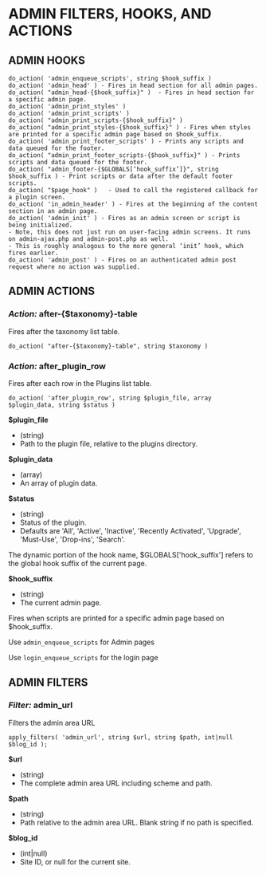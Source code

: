 # ADMIN FILTERS, HOOKS, AND ACTIONS


## ADMIN HOOKS

```
do_action( 'admin_enqueue_scripts', string $hook_suffix )
do_action( 'admin_head' ) - Fires in head section for all admin pages.
do_action( "admin_head-{$hook_suffix}" )  - Fires in head section for a specific admin page.
do_action( 'admin_print_styles' )
do_action( 'admin_print_scripts' )
do_action( "admin_print_scripts-{$hook_suffix}" )
do_action( "admin_print_styles-{$hook_suffix}" ) - Fires when styles are printed for a specific admin page based on $hook_suffix.
do_action( 'admin_print_footer_scripts' ) - Prints any scripts and data queued for the footer.
do_action( "admin_print_footer_scripts-{$hook_suffix}" ) - Prints scripts and data queued for the footer.
do_action( "admin_footer-{$GLOBALS[‘hook_suffix’]}", string $hook_suffix ) - Print scripts or data after the default footer scripts.
do_action( "$page_hook" ) 	- Used to call the registered callback for a plugin screen.
do_action( 'in_admin_header' ) - Fires at the beginning of the content section in an admin page.
do_action( 'admin_init' ) - Fires as an admin screen or script is being initialized.
- Note, this does not just run on user-facing admin screens. It runs on admin-ajax.php and admin-post.php as well.
- This is roughly analogous to the more general ‘init’ hook, which fires earlier.
do_action( 'admin_post' ) - Fires on an authenticated admin post request where no action was supplied.

```


## ADMIN ACTIONS


### _Action:_ after-{$taxonomy}-table

Fires after the taxonomy list table.

`do_action( "after-{$taxonomy}-table", string $taxonomy )`


### _Action:_ after_plugin_row

Fires after each row in the Plugins list table.

`do_action( 'after_plugin_row', string $plugin_file, array $plugin_data, string $status )`


__$plugin_file__
- (string)
- Path to the plugin file, relative to the plugins directory.

__$plugin_data__
- (array)
- An array of plugin data.

__$status__
- (string)
- Status of the plugin.
- Defaults are 'All', 'Active', 'Inactive', 'Recently Activated', 'Upgrade', 'Must-Use', 'Drop-ins', 'Search'.





The dynamic portion of the hook name, $GLOBALS['hook_suffix']
refers to the global hook suffix of the current page.

__$hook_suffix__  
- (string)
- The current admin page.


Fires when scripts are printed for a specific admin page based on $hook_suffix.

Use `admin_enqueue_scripts` for Admin pages

Use `login_enqueue_scripts` for the login page




## ADMIN FILTERS

### _Filter:_ admin_url

Filters the admin area URL

```
apply_filters( 'admin_url', string $url, string $path, int|null $blog_id );
```

__$url__
- (string)
- The complete admin area URL including scheme and path.

__$path__
- (string)
- Path relative to the admin area URL. Blank string if no path is specified.

__$blog_id__
- (int|null)
- Site ID, or null for the current site.
